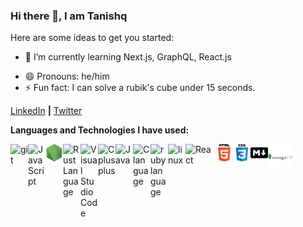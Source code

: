 ### Hi there 👋, I am Tanishq 

Here are some ideas to get you started:

<!-- - 🔭 I’m currently working on ... --> 
- 🌱 I’m currently learning Next.js, GraphQL, React.js
<!-- - 👯 I’m looking to collaborate on ... -->
<!-- - 🤔 I’m looking for help with ... -->
<!-- - 💬 Ask me about ... -->
<!-- - 📫 How to reach me: ... -->
- 😄 Pronouns: he/him
- ⚡ Fun fact: I can solve a rubik's cube under 15 seconds.

[LinkedIn](https://www.linkedin.com/in/tanishq-singla-520431192/) **|**
[Twitter](https://twitter.com/mainTanishq)

**Languages and Technologies I have used:**

<img align="left" src="https://avatars3.githubusercontent.com/u/18133?s=200&v=4" alt="git" width=28px />
<img align="left" src="https://upload.wikimedia.org/wikipedia/commons/6/6a/JavaScript-logo.png" alt="JavaScript" width=28px />
<img align="left" src="https://raw.githubusercontent.com/github/explore/80688e429a7d4ef2fca1e82350fe8e3517d3494d/topics/nodejs/nodejs.png" alt="NodeJs" width=28px />
<img align="left" src="https://user-images.githubusercontent.com/739070/62526177-3fcb4700-b828-11e9-8c7a-4e31dbf65dc7.png" alt="Rust Language" width=28px />
<img align="left" src="https://upload.wikimedia.org/wikipedia/commons/thumb/9/9a/Visual_Studio_Code_1.35_icon.svg/1200px-Visual_Studio_Code_1.35_icon.svg.png" alt="Visual Studio Code" width=28px />
<img align="left" src="https://upload.wikimedia.org/wikipedia/commons/1/18/ISO_C%2B%2B_Logo.svg" alt="C plus plus" width=28px />
<img align="left" src="https://upload.wikimedia.org/wikipedia/en/3/30/Java_programming_language_logo.svg" alt="Java" width=28px />
<img align="left" src="https://encrypted-tbn0.gstatic.com/images?q=tbn%3AANd9GcTszjiaVFVusgdG8vWy8b3K67aEtJt545LjpQ&usqp=CAU" alt="C language" width=28px />
<img align="left" src="https://upload.wikimedia.org/wikipedia/commons/thumb/7/73/Ruby_logo.svg/1024px-Ruby_logo.svg.png" alt="ruby language" width=28px />
<img align="left" src="https://upload.wikimedia.org/wikipedia/commons/thumb/3/3c/TuxFlat.svg/149px-TuxFlat.svg.png" alt="linux" width=28px />
<img align="left" src="https://upload.wikimedia.org/wikipedia/commons/thumb/a/a7/React-icon.svg/1200px-React-icon.svg.png" alt="React" width=48px />
<img align="left" src="https://raw.githubusercontent.com/github/explore/80688e429a7d4ef2fca1e82350fe8e3517d3494d/topics/html/html.png" alt="HTML" width=28px />
<img align="left" src="https://raw.githubusercontent.com/github/explore/80688e429a7d4ef2fca1e82350fe8e3517d3494d/topics/css/css.png" alt="CSS" width=28px />
<img align="left" src="https://raw.githubusercontent.com/github/explore/80688e429a7d4ef2fca1e82350fe8e3517d3494d/topics/markdown/markdown.png" alt="Markdown" width=28px />
<img align="left" src="https://raw.githubusercontent.com/github/explore/80688e429a7d4ef2fca1e82350fe8e3517d3494d/topics/mongodb/mongodb.png" alt="MongoDB" width=40px />
<img align="left" src="" alt="" width=28px />
